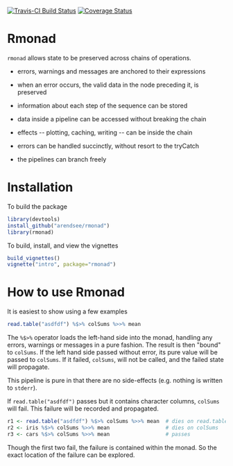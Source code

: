 [![Travis-CI Build Status](https://travis-ci.org/arendsee/rmonad.svg?branch=master)](https://travis-ci.org/arendsee/rmonad)
[![Coverage Status](https://img.shields.io/codecov/c/github/arendsee/rmonad/master.svg)](https://codecov.io/github/arendsee/rmonad?branch=master)

# Rmonad

`rmonad` allows state to be preserved across chains of operations.

 * errors, warnings and messages are anchored to their expressions

 * when an error occurs, the valid data in the node preceding it, is preserved

 * information about each step of the sequence can be stored

 * data inside a pipeline can be accessed without breaking the chain

 * effects -- plotting, caching, writing -- can be inside the chain

 * errors can be handled succinctly, without resort to the tryCatch

 * the pipelines can branch freely


# Installation

To build the package

```R
library(devtools)
install_github("arendsee/rmonad")
library(rmonad)
```

To build, install, and view the vignettes

```R
build_vignettes()
vignette("intro", package="rmonad")
```

# How to use Rmonad


It is easiest to show using a few examples

```R
read.table("asdfdf") %$>% colSums %>>% mean
```

The `%$>%` operator loads the left-hand side into the monad, handling any
errors, warnings or messages in a pure fashion. The result is then "bound" to
`colSums`. If the left hand side passed without error, its pure value will be
passed to `colSums`. If it failed, `colSums`, will not be called, and the
failed state will propagate.

This pipeline is pure in that there are no side-effects (e.g. nothing is
written to `stderr`).

If `read.table("asdfdf")` passes but it contains character columns, `colSums`
will fail. This failure will be recorded and propagated.

```R
r1 <- read.table("asdfdf") %$>% colSums %>>% mean  # dies on read.table
r2 <- iris %$>% colSums %>>% mean                  # dies on colSums 
r3 <- cars %$>% colSums %>>% mean                  # passes
```

Though the first two fail, the failure is contained within the monad. So the
exact location of the failure can be explored.
